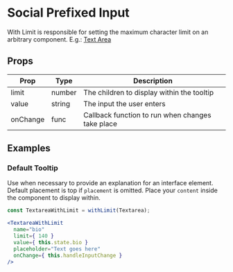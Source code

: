 # Social Prefixed Input

With Limit is responsible for setting the maximum character limit on an arbitrary component. E.g.: [Text Area](/src/components/textarea)

## Props

| Prop | Type | Description |
| ---- | ---- | ----------- |
| limit | number | The children to display within the tooltip |
| value | string | The input the user enters |
| onChange | func | Callback function to run when changes take place |


## Examples

### Default Tooltip

Use when necessary to provide an explanation for an interface element. Default placement is top if `placement` is omitted. Place your `content` inside the component to display within.

```jsx
const TextareaWithLimit = withLimit(Textarea);

<TextareaWithLimit
  name="bio"
  limit={ 140 }
  value={ this.state.bio }
  placeholder="Text goes here"
  onChange={ this.handleInputChange }
/>
```
